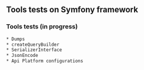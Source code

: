 ## Tools tests on Symfony framework

### Tools tests (in progress)

``` bash
* Dumps
* createQueryBuilder
* SerializerInterface
* JsonEncode
* Api Platform configurations
```